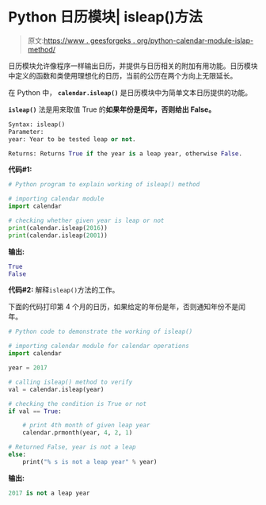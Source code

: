 # Python 日历模块| isleap()方法

> 原文:[https://www . geesforgeks . org/python-calendar-module-islap-method/](https://www.geeksforgeeks.org/python-calendar-module-isleap-method/)

日历模块允许像程序一样输出日历，并提供与日历相关的附加有用功能。日历模块中定义的函数和类使用理想化的日历，当前的公历在两个方向上无限延长。

在 Python 中， **`calendar.isleap()`** 是日历模块中为简单文本日历提供的功能。

**`isleap()`** 法是用来取值 True 的**如果年份是闰年，否则给出 False。**

```py
Syntax: isleap()
Parameter: 
year: Year to be tested leap or not.

Returns: Returns True if the year is a leap year, otherwise False.
```

**代码#1:**

```py
# Python program to explain working of isleap() method

# importing calendar module
import calendar

# checking whether given year is leap or not
print(calendar.isleap(2016))
print(calendar.isleap(2001))
```

**输出:**

```py
True
False
```

**代码#2:** 解释`isleap()`方法的工作。

下面的代码打印第 4 个月的日历，如果给定的年份是年，否则通知年份不是闰年。

```py
# Python code to demonstrate the working of isleap() 

# importing calendar module for calendar operations 
import calendar 

year = 2017

# calling isleap() method to verify
val = calendar.isleap(year)

# checking the condition is True or not
if val == True:

    # print 4th month of given leap year 
    calendar.prmonth(year, 4, 2, 1) 

# Returned False, year is not a leap
else:
    print("% s is not a leap year" % year)
```

**输出:**

```py
2017 is not a leap year
```